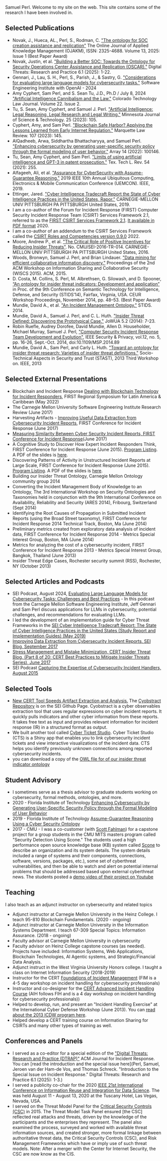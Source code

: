 Samuel Perl. Welcome to my site on the web. This site contains some of the research I have been involved in.

## Selected Publications
- Novak, J., Hueca, AL., Perl, S., Rodman, C. ["The ontology for SOC creation assistance and replication"](https://www.iiakm.org/ojakm/articles/2025/OJAKM_Volume13_1pp13-34.php) The Online Journal of Applied Knowledge Management (OJAKM), ISSN: 2325-4688. Volume 13, 2025: Issue 1 (Best Paper Award)
- Novak, Justin, et al. ["Building a Better SOC: Towards the Ontology for Security Operations Center Assistance and Replication (OSCAR)."](https://dl.acm.org/doi/10.1145/3722233) Digital Threats: Research and Practice 6.1 (2025): 1-22.
- Gennari, J., Lau, S. H., Perl, S., Parish, J., & Sastry, G. ["Considerations for evaluating large language models for cybersecurity tasks."](https://insights.sei.cmu.edu/documents/5848/Considerations_for_Evaluating_Large_Language_Models_for_Cybersecurity_Tasks.pdf) Software Engineering Institute with OpenAI - 2024
- Amy Cyphert, Sam Perl, and S. Sean Tu, J.D., Ph.D / July 8, 2024 ["Artificial Intelligence Cannibalism and the Law."](https://ctlj.colorado.edu/?p=1280) Colorado Technology Law Journal. Volume 22. Issue 2.	
- Tu, S. Sean, Amy Cyphert, and Samuel J. Perl. ["Artificial Intelligence: Legal Reasoning, Legal Research and Legal Writing."](https://scholarship.law.umn.edu/cgi/viewcontent.cgi?article=1566&context=mjlst) Minnesota Journal of Science & Technology. 25 (2023): 105.
- Cyphert, Amy, and Sam Perl. ["Blockchain Safe Harbor? Applying the Lessons Learned from Early Internet Regulation."](https://scholarship.law.marquette.edu/cgi/viewcontent.cgi?article=5558&context=mulr) Marquette Law Review. 107 (2023): 145.
- AlQadheeb, Arwa, Siddhartha Bhattacharyya, and Samuel Perl. ["Enhancing cybersecurity by generating user-specific security policy through the formal modeling of user behavior."](https://www.sciencedirect.com/science/article/pii/S2590005622000145) Array 14 (2022): 100146.
- Tu, Sean, Amy Cyphert, and Sam Perl. ["Limits of using artificial intelligence and GPT-3 in patent prosecution."](https://papers.ssrn.com/sol3/papers.cfm?abstract_id=3899388)  Tex. Tech L. Rev. 54 (2021): 255. 
- Alfageeh, Ali, et al. ["Assurance for CyberSecurity with Assume-Guarantee Reasoning."](https://ieeexplore.ieee.org/iel7/8966519/8992916/08992971.pdf) 2019 IEEE 10th Annual Ubiquitous Computing, Electronics & Mobile Communication Conference (UEMCON). IEEE, 2019.
- Ettinger, Jared. ["Cyber Intelligence Tradecraft Report the State of Cyber Intelligence Practices in the United States, Rapor."](https://kilthub.cmu.edu/articles/Cyber_Intelligence_Tradecraft_Report_-_The_State_of_Cyber_Intelligence_Practices_in_the_United_States_Study_Report_and_Implementation_Guides_/8183993/1) CARNEGIE-MELLON UNIV PITTSBURGH PA PITTSBURGH United States, 2019.
- I am a co-author of the Forum for Incident Response (FIRST) Computer Security Incident Response Team (CSIRT) Services Framework 2.1, referred to as the [FIRST CSIRT Services Framework 2.1](https://www.first.org/standards/frameworks/csirts/csirt_services_framework_v2.1). [It available in PDF format](https://www.first.org/standards/frameworks/csirts/FIRST_CSIRT_Services_Framework_v2.1.0_bugfix1.pdf) 2020.
- I am a co-author of an addendum to the CSIRT Services Framework called the [CSIRT Roles and Competencies version 0.9.0](https://www.first.org/standards/frameworks/csirts/FIRST_CSIRT_Services_Roles_and_Competencies_v_0.9.0.pdf) 2022.
- Moore, Andrew P., et al. ["The Critical Role of Positive Incentives for Reducing Insider Threats"](https://resources.sei.cmu.edu/library/asset-view.cfm?assetid=484917). No. CMU/SEI-2016-TR-014. CARNEGIE-MELLON UNIV PITTSBURGH PA PITTSBURGH United States, 2016.
- Woods, Bronwyn, Samuel J. Perl, and Brian Lindauer. ["Data mining for efficient collaborative information discovery."](https://dl.acm.org/citation.cfm?doid=2808128.2808130) Proceedings of the 2nd ACM Workshop on Information Sharing and Collaborative Security (WISCS 2015). ACM, 2015.
- D. Costa, M. Collins, S. Perl, M. Albrethsen, G. Silowash, and D. Spooner, [“An ontology for insider threat indicators: Development and application”](https://resources.sei.cmu.edu/asset_files/ConferencePaper/2014_021_001_426817.pdf) in Proc. of the 9th Conference on Semantic Technology for Intelligence, Defense, and Security (STIDS’14), Fairfax, Virginia, USA. CEUR Workshop Proceedings, November 2014, pp. 48–53. (Best Paper Award)
- Mundie, David A., et al. ["An Incident Management Ontology."](https://resources.sei.cmu.edu/asset_files/ConferencePaper/2014_021_001_426851.pdf) STIDS. 2014.
- Mundie, David A., Samuel J. Perl, and C. L. Huth. ["Insider Threat Defined: Discovering the Prototypical Case."](http://isyou.info/jowua/papers/jowua-v5n2-1.pdf) JoWUA 5.2 (2014): 7-23.
- Robin Ruefle, Audrey Dorofee, David Mundie, Allen D. Householder, Michael Murray, Samuel J. Perl, ["Computer Security Incident Response Team Development and Evolution"](https://ieeexplore.ieee.org/document/6924672), IEEE Security & Privacy, vol.12, no. 5, pp. 16-26, Sept.-Oct. 2014, doi:10.1109/MSP.2014.89
- Mundie, David A., Sam Perl, and Carly L. Huth. ["Toward an ontology for insider threat research: Varieties of insider threat definitions."](https://ieeexplore.ieee.org/document/6691366) Socio-Technical Aspects in Security and Trust (STAST), 2013 Third Workshop on. IEEE, 2013

## Selected External Presentations
- Blockchain and Incident Response [Dealing with Blockchain Technology for Incident Responders](https://www.first.org/events/symposium/cali2022/program#pDealing-with-Blockchain-Technology-for-Incident-Responders-Virtual), FIRST Regional Symposium for Latin America & Caribbean (May 2022)
- The Carnegie Mellon University Software Engineering Institute Research Review (June 2017)
- Harvesting Artifacts - [Improving Useful Data Extraction from Cybersecurity Incident Reports](https://www.first.org/resources/papers/conf2017/Improving-Useful-Data-Extraction-from-Cybersecurity-Incident-Reports.pdf), FIRST Conference for Incident Response (June 2017)
- [Measuring Similarity Between Cyber Security Incident Reports, FIRST Conference for Incident Response](https://www.first.org/resources/papers/conf2017/Measuring-Similarity-Between-Cyber-Security-Incident-Reports.pdf)(June 2017)
- A Cognitive Study to Discover How Expert Incident Responders Think, FIRST Conference for Incident Response (June 2015). [Program Listing](https://www.first.org/conference/2015/program#pa-cognitive-study-to-discover-how-expert-incident-responders-think). A PDF of the slides is [here](https://www.first.org/resources/papers/conf2015/first_2015_perl-sam-incidenthandlingfirst-final_20150611.pdf).
- Discovering Patterns of Activity in Unstructured Incident Reports at Large Scale, FIRST Conference for Incident Response (June 2015). [Program Listing](https://www.first.org/conference/2015/program#pdiscovering-patterns-of-activity-in-unstructured-incident-reports-at-large-scale). A PDF of the slides is [here](https://www.first.org/resources/papers/conf2015/first_2015_-_perl-_woods-_millar_-_discovering_patterns_of_activity__20150603.pdf).
- Building our Insider Threat Ontology, Carnegie Mellon Ontology community group 2014
- Converting the Incident Management Body of Knowledge to an Ontology, The 3rd International Workshop on Security Ontologies and Taxonomies held in conjunction with the 9th International Conference on Availability, Reliability and Security (ARES 2014), Fribourg, Switzerland (Sept 2014)
- Identifying the Root Causes of Propagation in Submitted Incident Reports (using the Broad Street taxonomy), FIRST Conference for Incident Response 2014 Technical Track, Boston, Ma (June 2014)
- Preliminary metrics created from exploratory data analysis of incident data, FIRST Conference for Incident Response 2014 - Metrics Special Interest Group, Boston, MA (June 2014)
- Metrics for analyzing the cost of a cybersecurity incident, FIRST Conference for Incident Response 2013 - Metrics Special Interest Group, Bangkok, Thailand (June 2013)
- Insider Threat Edge Cases, Rochester security summit (RSS), Rochester, NY (October 2013)

## Selected Articles and Podcasts
- SEI Podcast, August 2024, [Evaluating Large Language Models for Cybersecurity Tasks: Challenges and Best Practices](https://www.youtube.com/watch?v=EXL1Ms5k8lc) - In this podcast from the Carnegie Mellon Software Engineering Institute, Jeff Gennari and Sam Perl discuss applications for LLMs in cybersecurity, potential challenges, and recommendations for evaluating LLMs.
- I led the development of an implementation guide for Cyber Threat Frameworks in the [SEI Cyber Intelligence Tradecraft Report: The State of Cyber Intelligence Practices in the United States (Study Report and Implementation Guides) (May 2019)](https://resources.sei.cmu.edu/library/asset-view.cfm?assetid=546578)
- [Improving Data Extraction from Cybersecurity Incident Reports, SEI Blog, September 2017](https://insights.sei.cmu.edu/sei_blog/2017/09/improving-data-extraction-from-cybersecurity-incident-reports.html)
- [Stress Management and Mistake Minimization, CERT Insider Threat Blog, (Part 8 of 20: CERT Best Practices to Mitigate Insider Threats Series), June 2017](https://insights.sei.cmu.edu/insider-threat/2017/06/stress-management-and-mistake-minimization-part-8-of-20-cert-best-practices-to-mitigate-insider-thre.html)
- SEI Podcast [Capturing the Expertise of Cybersecurity Incident Handlers, August 2015](http://www.cert.org/podcasts/podcast_episode.cfm?episodeid=443570)

## Selected Tools
- [New CERT Tool Speeds Artifact Extraction and Analysis.](https://www.sei.cmu.edu/news-events/news/article.cfm?assetid=527156.) The [Cyobstract Repository](https://github.com/cmu-sei/cyobstract) is on the SEI Github Page. Cyobstract is a cyber observables extraction tool that uses regular expressions on cyber incident reports. It quickly pulls indicators and other cyber information from these reports. It takes free text as input and provides relevant information for incident response (IR) in a structured format as output.
- We built another tool called [Cyber Ticket Studio](https://github.com/cmu-sei/Cyber-Ticket-Studio).  Cyber Ticket Studio (CTS) is a Shiny app that enables you to link cybersecurity incident tickets and view interactive visualizations of the incident data. CTS helps you identify previously unknown connections among reported cybersecurity incidents.
- you can download a copy of the [OWL file for of our insider threat indicator ontology](https://resources.sei.cmu.edu/asset_files/TechnicalReport/2016_005_112_465537.owl)

## Student Advisory
- I sometimes serve as a thesis advisor to graduate students working on cybersecurity, formal methods, ontologies, and more.
- 2020 - Florida Institute of Technology [Enhancing Cybersecurity by Generating User-Specific Security Policy through the Formal Modeling of User Behavior](https://repository.lib.fit.edu/handle/11141/3085)
- 2019 - Florida Institute of Technology [Assume-Guarantee Reasoning Using a Cyber Security Ontology](https://repository.lib.fit.edu/handle/11141/2954)
- 2017 - CMU - I was a co-customer (with [Scott Fahlman](https://www.cs.cmu.edu/~sef/)) for a capstone project for a group students in the CMU MITS masters program called "Security Detection Using Scone." The students used a high performance open source knowledge base (KB) system called [Scone](http://www.cs.cmu.edu/~sef/scone/) to describe an organization and its system details. The system details included a range of  systems and their components, connections, software, versions, packages, etc.), some set of cyberthreat vulnerabilities, and then be able to watch and alert on potential internal problems that should be addressed based upon external cyberthreat news. The students posted a [demo video of their project on Youtube](https://www.youtube.com/watch?v=RmgXrNNcAo8)


## Teaching
I also teach as an adjunct instructor on cybersecurity and related topics
 - Adjunct instructor at Carnegie Mellon University in the Heinz College. I teach 95-810 Blockchain Fundamentals. (2020 - ongoing)
 - Adjunct instructor at Carnegie Mellon University in the Information Systems Department. I teach 67-309 Special Topics: Information Assurance. (2018 - ongoing)
 - Faculty advisor at Carnegie Mellon University in cybersecurity
 - Faculty advisor on Heinz College capstone courses (as needed). Projects have included: Information Systems, Web Applications, Blockchain Technologies, AI Agentic systems, and Strategic/Financial Data Analysis.
 - Adjunct instruct in the West Virginia University Honors college. I taught a class on Internet Information Security (2018-2019)
 - Instructor for the CERT [Foundations of Incident Management](https://www.sei.cmu.edu/education-outreach/courses/course.cfm?courseCode=P139) (FIM is a 4-5 day workshop on incident handling for cybersecurity professionals)
 - Instructor and co-designer for the [CERT Advanced Incident Handling Course](https://www.sei.cmu.edu/education-outreach/courses/course.cfm?coursecode=P23B) (AIH follows FIH and is a 4 day workshop on incident handling for cybersecurity professionals))
 - Helped to develop, run, and present an "Incident Handling Exercise" at the International Cyber Defense Workshop (June 2013). You can [read about the 2013 ICDW program here](https://cic.ndu.edu/NEWS/News-Announcements/Article/571364/dod-cios-14th-international-cyber-defense-workshop-icdw-10-14-june-2013/).
 - Helped develop a CERT training course on Information Sharing for CSIRTs and many other types of training as well.

## Conferences and Panels
- I served as a co-editor for a special edition of the ["Digital Threats: Research and Practice (DTRAP)"](https://dl.acm.org/journal/dtrap) ACM Journal for Incident Response. You can [read the introduction and the special issue here](Perl, Samuel, Jeroen van der Ham-de Vos, and Thomas Schreck. "Introduction to the Special Issue on Incident Response." Digital Threats: Research and Practice 6.1 (2025): 1-3.) 
- I served a publicity co-chair for the 2020 [IEEE 21st International Conference on Information Reuse and Integration for Data Science](https://homepages.uc.edu/~niunn/IRI20/). The was held August 11 - August 13, 2020 at the Tuscany Hotel, Las Vegas, Nevada, USA.
- I served on the Threat Model Panel for the [Critical Security Controls (CSC)](https://www.cisecurity.org/controls/) in 2015. The Threat Model Task Panel ensured [the CSC] reflected real attacks and threats, driven by the knowledge of the participants and the enterprises they represent. The panel also examined the process, surveyed and worked with available threat information sources, and created stronger, more formal linkage between authoritative threat data, the Critical Security Controls (CSC), and Risk Management Frameworks which have or imply use of such threat models. Note: After a merger with the Center for Internet Security, the CSC are now know as the CIS.
